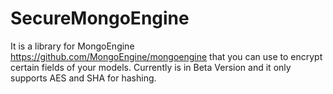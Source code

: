 SecureMongoEngine
=================

It is a library for MongoEngine https://github.com/MongoEngine/mongoengine that you can use to encrypt certain fields of your models. Currently is in Beta Version and it only supports AES and SHA for hashing.
